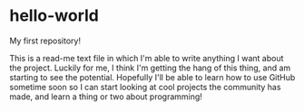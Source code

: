 # hello-world
My first repository!

This is a read-me text file in which I'm able to write anything I want about the project. Luckily for me, I think I'm getting the hang of this thing, and
am starting to see the potential. Hopefully I'll be able to learn how to use GitHub sometime soon so I can start looking at cool projects the community
has made, and learn a thing or two about programming!
